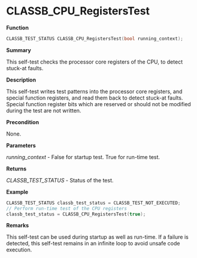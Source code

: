 # CLASSB_CPU_RegistersTest
**Function**

```c
CLASSB_TEST_STATUS CLASSB_CPU_RegistersTest(bool running_context);
```

**Summary**

This self-test checks the processor core registers of the CPU, to detect stuck-at faults.

**Description**

This self-test writes test patterns into the processor core registers,
and special function registers, and read them back to detect stuck-at faults.
Special function register bits which are reserved or should not be modified
during the test are not written.

**Precondition**

None.

**Parameters**

*running_context* - False for startup test. True for run-time test.

**Returns**

*CLASSB_TEST_STATUS* - Status of the test.

**Example**

```c
CLASSB_TEST_STATUS classb_test_status = CLASSB_TEST_NOT_EXECUTED;
// Perform run-time test of the CPU registers
classb_test_status = CLASSB_CPU_RegistersTest(true);
```

**Remarks**

This self-test can be used during startup as well as run-time. If a failure is detected,
this self-test remains in an infinite loop to avoid unsafe code execution.

